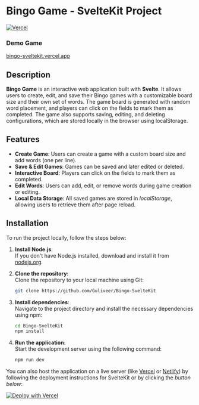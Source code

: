 # Bingo Game - SvelteKit Project
[![Vercel](https://vercelbadge.vercel.app/api/guliveer/bingo-sveltekit?style=for-the-badge&logo=vercel)](https://bingo-sveltekit.vercel.app)

### Demo Game

[bingo-sveltekit.vercel.app](https://bingo-sveltekit.vercel.app/game/4573eb58-9b31-4015-94dc-f35b9d648c18?data=eyJuYW1lIjoiRGVtb0dhbWUiLCJzaXplIjozLCJwaHJhc2VzIjpbImRlbW8xIiwiZGVtbzIiLCJkZW1vMyIsImRlbW80IiwiZGVtbzUiLCJkZW1vNiIsImRlbW83IiwiZGVtbzgiLCJkZW1vOSIsImRlbW8xMCIsImRlbW8xMSIsImRlbW8xMiJdfQ==)

## Description

**Bingo Game** is an interactive web application built with **Svelte**. It allows users to create, edit, and save their Bingo games with a customizable board size and their own set of words. The game board is generated with random word placement, and players can click on the fields to mark them as completed. The game also supports saving, editing, and deleting configurations, which are stored locally in the browser using localStorage.

## Features

- **Create Game**: Users can create a game with a custom board size and add words (one per line).
- **Save & Edit Games**: Games can be saved and later edited or deleted.
- **Interactive Board**: Players can click on the fields to mark them as completed.
- **Edit Words**: Users can add, edit, or remove words during game creation or editing.
- **Local Data Storage**: All saved games are stored in *localStorage*, allowing users to retrieve them after page reload.

## Installation

To run the project locally, follow the steps below:

1. **Install Node.js**:  
   If you don't have Node.js installed, download and install it from [nodejs.org](https://nodejs.org/).

2. **Clone the repository**:  
   Clone the repository to your local machine using Git:
   ```bash
   git clone https://github.com/Guliveer/Bingo-SvelteKit
   ```
3. **Install dependencies**:  
   Navigate to the project directory and install the necessary dependencies using npm:
   ```bash
   cd Bingo-SvelteKit
   npm install
   ```
4. **Run the application**:  
    Start the development server using the following command:
    ```bash
    npm run dev
    ```

You can also host the application on a live server (like [Vercel](https://vercel.com/docs/deployments/git/vercel-for-github) or [Netlify](https://www.netlify.com/blog/2016/09/29/a-step-by-step-guide-deploying-on-netlify/)) by following the deployment instructions for SvelteKit or by clicking the *button below*:

[![Deploy with Vercel](https://vercel.com/button)](https://vercel.com/new/git/external?repository-url=https%3A%2F%2Fgithub.com%2FGuliveer%2FBingo-SvelteKit%2Ftree%2Fmain)
